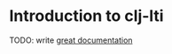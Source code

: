 # Introduction to clj-lti

TODO: write [great documentation](http://jacobian.org/writing/great-documentation/what-to-write/)
